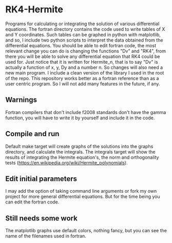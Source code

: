 # RK4-Hermite
Programs for calculating or integrating the solution of various differential
equations.
The fortran directory contains the code used to write tables of X and Y
coordinates. Such tables can be graphed in python with matplotlib, and so, I
include two python scripts to interpret the data obtained from the differential
equations. 
You should be able to edit fortran code, the most relevant change you can do is
changing the functions "Dv" and "RK4", from there you will be able to solve any
differential equation that RK4 could be used for.
Just notice that it is written for Hermite_n, that is to say "Dv" is actually a
function of x, y, Dy and a number n. So changes will also need a new main
program. I include a clean version of the library I used in the root of the
repo.
This repository works better as a fortran reference than as a user centric
program. So I will not add many features in the future, if any.
## Warnings
Fortran compilers that don't include f2008 standards don't have the gamma
function, you will have to write it by yourself and include it in the code.
## Compile and run
Default make target will create graphs of the solutions into the graphs
directory, and calculate the integrals.
The integrals target will show the results of integrating the Hermite
equation's, the norm and orthogonality tests
(https://en.wikipedia.org/wiki/Hermite_polynomials).
## Edit initial parameters
I may add the option of taking command line arguments or fork my own project
for more general differential equations. But for the time being you can edit the
fortran code.
## Still needs some work
The matplotlib graphs use default colors, nothing fancy, but you can see the name
of the filenames used in fortran.
